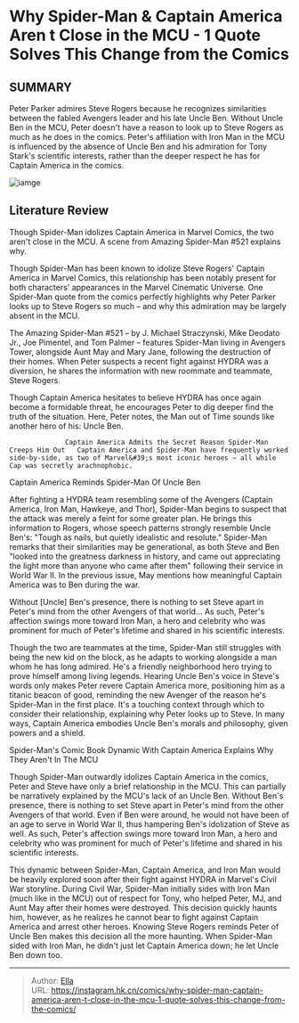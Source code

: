 # Why Spider-Man &amp; Captain America Aren t Close in the MCU - 1 Quote Solves This Change from the Comics


## SUMMARY 



  Peter Parker admires Steve Rogers because he recognizes similarities between the fabled Avengers leader and his late Uncle Ben.   Without Uncle Ben in the MCU, Peter doesn&#39;t have a reason to look up to Steve Rogers as much as he does in the comics.   Peter&#39;s affiliation with Iron Man in the MCU is influenced by the absence of Uncle Ben and his admiration for Tony Stark&#39;s scientific interests, rather than the deeper respect he has for Captain America in the comics.  

![iamge](https://static1.srcdn.com/wordpress/wp-content/uploads/2023/12/tom-holland-s-spider-man-with-captain-america-s-shield-in-his-civil-war-debut.jpg)

## Literature Review

Though Spider-Man idolizes Captain America in Marvel Comics, the two aren&#39;t close in the MCU. A scene from Amazing Spider-Man #521 explains why.




Though Spider-Man has been known to idolize Steve Rogers&#39; Captain America in Marvel Comics, this relationship has been notably present for both characters&#39; appearances in the Marvel Cinematic Universe. One Spider-Man quote from the comics perfectly highlights why Peter Parker looks up to Steve Rogers so much – and why this admiration may be largely absent in the MCU.




The Amazing Spider-Man #521 – by J. Michael Straczynski, Mike Deodato Jr., Joe Pimentel, and Tom Palmer – features Spider-Man living in Avengers Tower, alongside Aunt May and Mary Jane, following the destruction of their homes. When Peter suspects a recent fight against HYDRA was a diversion, he shares the information with new roommate and teammate, Steve Rogers.



          

Though Captain America hesitates to believe HYDRA has once again become a formidable threat, he encourages Peter to dig deeper find the truth of the situation. Here, Peter notes, the Man out of Time sounds like another hero of his: Uncle Ben.

                  Captain America Admits the Secret Reason Spider-Man Creeps Him Out   Captain America and Spider-Man have frequently worked side-by-side, as two of Marvel&#39;s most iconic heroes – all while Cap was secretly arachnophobic.   





 Captain America Reminds Spider-Man Of Uncle Ben 


          

After fighting a HYDRA team resembling some of the Avengers (Captain America, Iron Man, Hawkeye, and Thor), Spider-Man begins to suspect that the attack was merely a feint for some greater plan. He brings this information to Rogers, whose speech patterns strongly resemble Uncle Ben&#39;s: &#34;Tough as nails, but quietly idealistic and resolute.&#34; Spider-Man remarks that their similarities may be generational, as both Steve and Ben &#34;looked into the greatness darkness in history, and came out appreciating the light more than anyone who came after them&#34; following their service in World War II. In the previous issue, May mentions how meaningful Captain America was to Ben during the war.



Without [Uncle] Ben&#39;s presence, there is nothing to set Steve apart in Peter&#39;s mind from the other Avengers of that world... As such, Peter&#39;s affection swings more toward Iron Man, a hero and celebrity who was prominent for much of Peter&#39;s lifetime and shared in his scientific interests.







Though the two are teammates at the time, Spider-Man still struggles with being the new kid on the block, as he adapts to working alongside a man whom he has long admired. He&#39;s a friendly neighborhood hero trying to prove himself among living legends. Hearing Uncle Ben&#39;s voice in Steve&#39;s words only makes Peter revere Captain America more, positioning him as a titanic beacon of good, reminding the new Avenger of the reason he&#39;s Spider-Man in the first place. It&#39;s a touching context through which to consider their relationship, explaining why Peter looks up to Steve. In many ways, Captain America embodies Uncle Ben&#39;s morals and philosophy, given powers and a shield.



 Spider-Man&#39;s Comic Book Dynamic With Captain America Explains Why They Aren&#39;t   In The MCU 


          



Though Spider-Man outwardly idolizes Captain America in the comics, Peter and Steve have only a brief relationship in the MCU. This can partially be narratively explained by the MCU&#39;s lack of an Uncle Ben. Without Ben&#39;s presence, there is nothing to set Steve apart in Peter&#39;s mind from the other Avengers of that world. Even if Ben were around, he would not have been of an age to serve in World War II, thus hampering Ben&#39;s idolization of Steve as well. As such, Peter&#39;s affection swings more toward Iron Man, a hero and celebrity who was prominent for much of Peter&#39;s lifetime and shared in his scientific interests.




This dynamic between Spider-Man, Captain America, and Iron Man would be heavily explored soon after their fight against HYDRA in Marvel&#39;s Civil War storyline. During Civil War, Spider-Man initially sides with Iron Man (much like in the MCU) out of respect for Tony, who helped Peter, MJ, and Aunt May after their homes were destroyed. This decision quickly haunts him, however, as he realizes he cannot bear to fight against Captain America and arrest other heroes. Knowing Steve Rogers reminds Peter of Uncle Ben makes this decision all the more haunting. When Spider-Man sided with Iron Man, he didn&#39;t just let Captain America down; he let Uncle Ben down too.



---

> Author: [Ella](https://instagram.hk.cn/)  
> URL: https://instagram.hk.cn/comics/why-spider-man-captain-america-aren-t-close-in-the-mcu-1-quote-solves-this-change-from-the-comics/  


